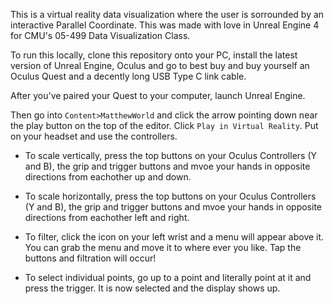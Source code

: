 This is a virtual reality data visualization where the user is sorrounded by an interactive Parallel Coordinate. This was made with love in Unreal Engine 4 for CMU's 05-499 Data Visualization Class. 

To run this locally, clone this repository onto your PC, install the latest version of Unreal Engine, Oculus and go to best buy and buy yourself an Oculus Quest and a decently long USB Type C link cable. 

After you've paired your Quest to your computer, launch Unreal Engine. 

Then go into ``Content>MatthewWorld`` and click the arrow pointing down near the play button on the top of the editor. Click ``Play in Virtual Reality``. Put on your headset and use the controllers. 

- To scale vertically, press the top buttons on your Oculus Controllers (Y and B), the grip and trigger buttons and mvoe your hands in opposite directions from eachother up and down. 

- To scale horizontally, press the top buttons on your Oculus Controllers (Y and B), the grip and trigger buttons and mvoe your hands in opposite directions from eachother left and right. 

- To filter, click the icon on your left wrist and a menu will appear above it. You can grab the menu and move it to where ever you like. Tap the buttons and filtration will occur! 

- To select individual points, go up to a point and literally point at it and press the trigger. It is now selected and the display shows up. 

